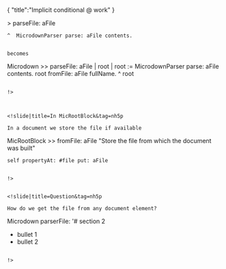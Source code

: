 {
	"title":"Implicit conditional @ work"
}


<!slide|title=Quest: Nice reporting error

```
![Example of wrong file reference.](brokenpath/foo.pgr)
```

The file 'brokenpath/foo.pgr' in file Chapter/BrokenExample.md is not found.

!>


<!slide|title=Problem: 

- Q1: How do we know the file of an element?
- Q2: How do we know the file of a document?

!>


<!slide|title=Easy for Q2

```
Microdown >> parseFile: aFile
	^  MicrodownParser parse: aFile contents. 
```

becomes 

```
Microdown >> parseFile: aFile
	| root |
	root := MicrodownParser parse: aFile contents. 
	root fromFile: aFile fullName.
	^ root
```

!>



<!slide|title=In MicRootBlock&tag=nh5p

In a document we store the file if available

```
MicRootBlock >> fromFile: aFile 
	"Store the file from which the document was built"
	
	self propertyAt: #file put: aFile
```

!>


<!slide|title=Question&tag=nh5p

How do we get the file from any document element?

```
Microdown parserFile: '# section 2

- bullet 1
- bullet 2

```

!>

